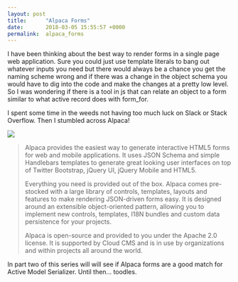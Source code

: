 ```yaml
---
layout: post
title:      "Alpaca Forms"
date:       2018-03-05 15:55:57 +0000
permalink:  alpaca_forms
---
```



I have been thinking about the best way to render forms in a single page web application. Sure you could just use template literals to bang out whatever inputs you need but there would always be a chance you get the naming scheme wrong and if there was a change in the object schema you would have to dig into the code and make the changes at a pretty low level. So I was wondering if there is a tool in js that can relate an object to a form similar to what active record does with form_for. 

I spent some time in the weeds not having too much luck on Slack or Stack Overflow. Then I stumbled across Alpaca!

![](https://assets3.thrillist.com/v1/image/2546883/size/tmg-article_tall.jpg)

> Alpaca provides the easiest way to generate interactive HTML5 forms for web and mobile applications. It uses JSON Schema and simple Handlebars templates to generate great looking user interfaces on top of Twitter Bootstrap, jQuery UI, jQuery Mobile and HTML5.
> 
> Everything you need is provided out of the box. Alpaca comes pre-stocked with a large library of controls, templates, layouts and features to make rendering JSON-driven forms easy. It is designed around an extensible object-oriented pattern, allowing you to implement new controls, templates, I18N bundles and custom data persistence for your projects.
> 
> Alpaca is open-source and provided to you under the Apache 2.0 license. It is supported by Cloud CMS and is in use by organizations and within projects all around the world.
> 

In part two of this series will will see if Alpaca forms are a good match for Active Model Serializer. Until then... toodles.
